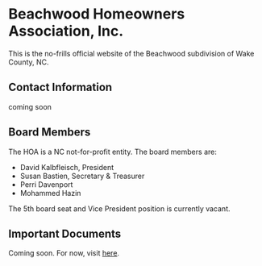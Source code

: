 # Beachwood Homeowners Association, Inc.

This is the no-frills official website of the Beachwood subdivision of Wake County, NC.

## Contact Information

coming soon

## Board Members

The HOA is a NC not-for-profit entity.  The board members are:

- David Kalbfleisch, President
- Susan Bastien, Secretary & Treasurer
- Perri Davenport
- Mohammed Hazin

The 5th board seat and Vice President position is currently vacant.

## Important Documents

Coming soon.  For now, visit [here](https://beachwoodhoa.frontsteps.com/public/folders).
